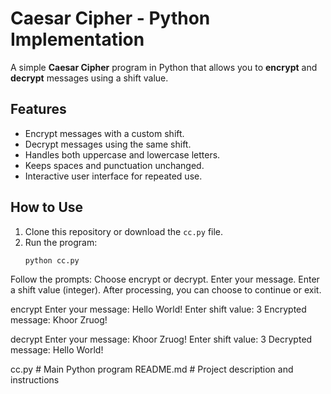 # Caesar Cipher - Python Implementation

A simple **Caesar Cipher** program in Python that allows you to **encrypt** and **decrypt** messages using a shift value.

## Features

- Encrypt messages with a custom shift.
- Decrypt messages using the same shift.
- Handles both uppercase and lowercase letters.
- Keeps spaces and punctuation unchanged.
- Interactive user interface for repeated use.

## How to Use

1. Clone this repository or download the `cc.py` file.
2. Run the program:
   ```bash
   python cc.py

Follow the prompts:
Choose encrypt or decrypt.
Enter your message.
Enter a shift value (integer).
After processing, you can choose to continue or exit.


encrypt
Enter your message: Hello World!
Enter shift value: 3
Encrypted message: Khoor Zruog!

decrypt
Enter your message: Khoor Zruog!
Enter shift value: 3
Decrypted message: Hello World!


cc.py       # Main Python program
README.md   # Project description and instructions
